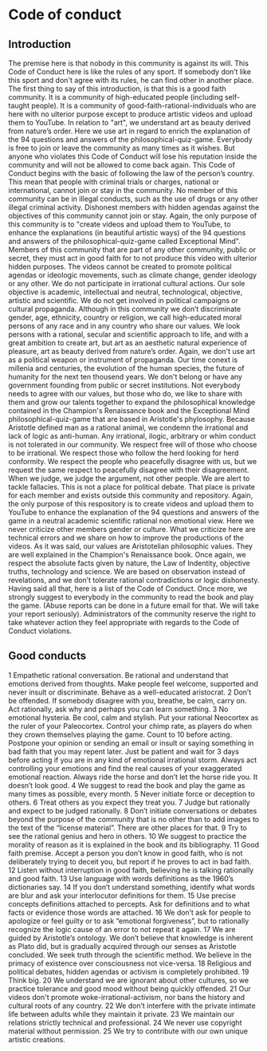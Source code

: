 # Code of conduct

## Introduction

The premise here is that nobody in this community is against its will. This Code of Conduct here is like the rules of any sport. If somebody don’t like this sport and don't agree with its rules, he can find other in another place. 
The first thing to say of this introduction, is that this is a good faith community. It is a community of high-educated people (including self-taught people). It is a community of good-faith-rational-individuals who are here with no ulterior purpose except to produce artistic videos and upload them to YouTube. In relation to "art", we understand art as beauty derived from nature’s order. Here we use art in regard to enrich the explanation of the 94 questions and answers of the philosophical-quiz-game. Everybody is free to join or leave the community as many times as it wishes. But anyone who violates this Code of Conduct will lose his reputation inside the community and will not be allowed to come back again. This Code of Conduct begins with the basic of following the law of the person’s country. This mean that people with criminal trials or charges, national or international, cannot join or stay in the community. No member of this community can be in illegal conducts, such as the use of drugs or any other illegal criminal activity. Dishonest members with hidden agendas against the objectives of this community cannot join or stay. Again, the only purpose of this community is to "create videos and upload them to YouTube, to enhance the explanations (in beautiful artistic ways) of the 94 questions and answers of the philosophical-quiz-game called Exceptional Mind". Members of this community that are part of any other community, public or secret, they must act in good faith for to not produce this video with ulterior hidden purposes. The videos cannot be created to promote political agendas or ideologic movements, such as climate change, gender ideology or any other. We do not participate in irrational cultural actions. Our sole objective is academic, intellectual and neutral, technological, objective, artistic and scientific. We do not get involved in political campaigns or cultural propaganda. Although in this community we don’t discriminate gender, age, ethnicity, country or religion, we call high-educated moral persons of any race and in any country who share our values. We look persons with a rational, secular and scientific approach to life, and with a great ambition to create art, but art as an aesthetic natural experience of pleasure, art as beauty derived from nature’s order. Again, we don't use art as a political weapon or instrument of propaganda. Our time conext is millenia and centuries, the evolution of the human species, the future of humanity for the next ten thousend years. We don't belong or have any government founding from public or secret institutions. 
Not everybody needs to agree with our values, but those who do, we like to share with them and grow our talents together to expand the philosophical knowledge contained in the Champion's Renaissance book and the Exceptional Mind philosophical-quiz-game that are based in Aristotle's phylosophy. Because Aristotle defined man as a rational animal, we condemn the irrational and lack of logic as anti-human. Any irrational, ilogic, arbitrary or whim conduct is not tolerated in our community. We respect free will of those who choose to be irrational. We respect those who follow the herd looking for herd conformity. We respect the people who peacefully disagree with us, but we request the same respect to peacefully disagree with their disagreement. When we judge, we judge the argument, not other people. We are alert to tackle fallacies. This is not a place for political debate. That place is private for each member and exists outside this community and repository. Again, the only purpose of this respository is to create videos and upload them to YouTube to enhance the explanation of the 94 questions and answers of the game in a neutral academic scientific rational non emotional view. Here we never criticize other members gender or culture. What we criticize here are technical errors and we share on how to improve the productions of the videos. As it was said, our values are Aristotelian philosophic values. They are well explained in the Champion's Renaissance book. Once again, we respect the absolute facts given by nature, the Law of Indentity, objective truths, technology and science. We are based on observation instead of revelations, and we don’t tolerate rational contradictions or logic dishonesty. 
Having said all that, here is a list of the Code of Conduct. Once more, we strongly suggest to everybody in the community to read the book and play the game. (Abuse reports can be done in a future email for that. We will take your report seriously). Administrators of the community reserve the right to take whatever action they feel appropriate with regards to the Code of Conduct violations.

## Good conducts

1 Empathetic rational conversation. Be rational and understand that emotions derived from thoughts. Make people feel welcome, supported and never insult or discriminate. Behave as a well-educated aristocrat.
2 Don’t be offended. If somebody disagree with you, breathe, be calm, carry on. Act rationally, ask why and perhaps you can learn something.
3 No emotional hysteria. Be cool, calm and stylish. Put your rational Neocortex as the ruler of your Paleocortex. Control your chimp rate, as players do when they crown themselves playing the game. Count to 10 before acting. Postpone your opinion or sending an email or insult or saying something in bad faith that you may repent later. Just be patient and wait for 3 days before acting if you are in any kind of emotional irrational storm. Always act controlling your emotions and find the real causes of your exaggerated emotional reaction. Always ride the horse and don’t let the horse ride you. It doesn’t look good.
4 We suggest to read the book and play the game as many times as possible, every month.
5 Never initiate force or deception to others.
6 Treat others as you expect they treat you.
7 Judge but rationally and expect to be judged rationally.
8 Don’t initiate conversations or debates beyond the purpose of the community that is no other than to add images to the text of the “license material”. There are other places for that.
9 Try to see the rational genius and hero in others.
10 We suggest to practice the morality of reason as it is explained in the book and its bibliography.
11 Good faith premise. Accept a person you don’t know in good faith, who is not deliberately trying to deceit you, but report if he proves to act in bad faith.
12 Listen without interruption in good faith, believing he is talking rationally and good faith.
13 Use language with words definitions as the 1960’s dictionaries say.
14 If you don’t understand something, identify what words are blur and ask your interlocutor definitions for them.
15 Use precise concepts definitions attached to percepts. Ask for definitions and to what facts or evidence those words are attached.
16 We don’t ask for people to apologize or feel guilty or to ask “emotional forgiveness”, but to rationally recognize the logic cause of an error to not repeat it again.
17 We are guided by Aristotle’s ontology. We don’t believe that knowledge is inherent as Plato did, but is gradually acquired through our senses as Aristotle concluded. We seek truth through the scientific method. We believe in the primacy of existence over consciousness not vice-versa.
18 Religious and political debates, hidden agendas or activism is completely prohibited.
19 Think big.
20 We understand we are ignorant about other cultures, so we practice tolerance and good mood without being quickly offended.
21 Our videos don't promote woke-irrational-activism, nor bans the history and cultural roots of any country.
22 We don’t interfere with the private intimate life between adults while they maintain it private.
23 We maintain our relations strictly technical and professional.
24 We never use copyright material without permission.
25 We try to contribute with our own unique artistic creations.
